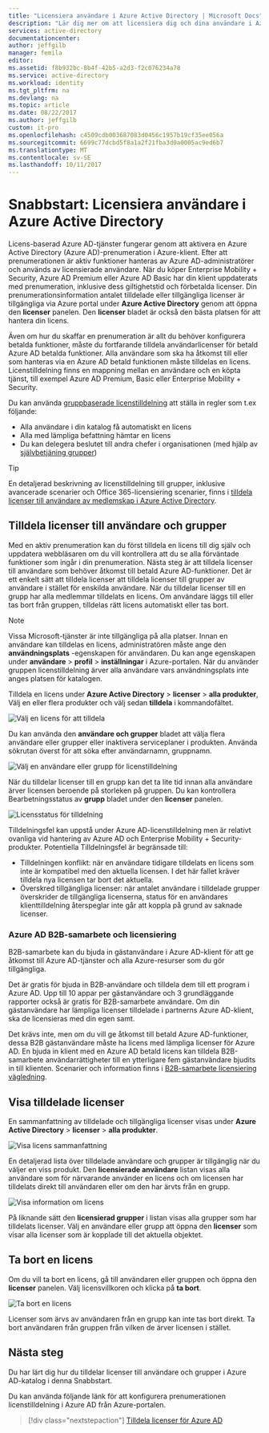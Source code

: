 ```yaml
---
title: "Licensiera användare i Azure Active Directory | Microsoft Docs"
description: "Lär dig mer om att licensiera dig och dina användare i Azure Active Directory."
services: active-directory
documentationcenter: 
author: jeffgilb
manager: femila
editor: 
ms.assetid: f8b932bc-8b4f-42b5-a2d3-f2c076234a78
ms.service: active-directory
ms.workload: identity
ms.tgt_pltfrm: na
ms.devlang: na
ms.topic: article
ms.date: 08/22/2017
ms.author: jeffgilb
custom: it-pro
ms.openlocfilehash: c4509cdb003687083d0456c1957b19cf35ee056a
ms.sourcegitcommit: 6699c77dcbd5f8a1a2f21fba3d0a0005ac9ed6b7
ms.translationtype: MT
ms.contentlocale: sv-SE
ms.lasthandoff: 10/11/2017
---
```

# <a name="quickstart-license-users-in-azure-active-directory"></a>Snabbstart: Licensiera användare i Azure Active Directory
Licens-baserad Azure AD-tjänster fungerar genom att aktivera en Azure Active Directory (Azure AD)-prenumeration i Azure-klient. Efter att prenumerationen är aktiv funktioner hanteras av Azure AD-administratörer och används av licensierade användare. När du köper Enterprise Mobility + Security, Azure AD Premium eller Azure AD Basic har din klient uppdaterats med prenumeration, inklusive dess giltighetstid och förbetalda licenser. Din prenumerationsinformation antalet tilldelade eller tillgängliga licenser är tillgängliga via Azure portal under **Azure Active Directory** genom att öppna den **licenser** panelen. Den **licenser** bladet är också den bästa platsen för att hantera din licens.

Även om hur du skaffar en prenumeration är allt du behöver konfigurera betalda funktioner, måste du fortfarande tilldela användarlicenser för betald Azure AD betalda funktioner. Alla användare som ska ha åtkomst till eller som hanteras via en Azure AD betald funktionen måste tilldelas en licens. Licenstilldelning finns en mappning mellan en användare och en köpta tjänst, till exempel Azure AD Premium, Basic eller Enterprise Mobility + Security.

Du kan använda [gruppbaserade licenstilldelning](active-directory-licensing-whatis-azure-portal.md) att ställa in regler som t.ex följande:
* Alla användare i din katalog få automatiskt en licens
* Alla med lämpliga befattning hämtar en licens
* Du kan delegera beslutet till andra chefer i organisationen (med hjälp av [självbetjäning grupper](active-directory-accessmanagement-self-service-group-management.md))

> [!TIP]
> En detaljerad beskrivning av licenstilldelning till grupper, inklusive avancerade scenarier och Office 365-licensiering scenarier, finns i [tilldela licenser till användare av medlemskap i Azure Active Directory](active-directory-licensing-group-assignment-azure-portal.md).

## <a name="assign-licenses-to-users-and-groups"></a>Tilldela licenser till användare och grupper
Med en aktiv prenumeration kan du först tilldela en licens till dig själv och uppdatera webbläsaren om du vill kontrollera att du se alla förväntade funktioner som ingår i din prenumeration. Nästa steg är att tilldela licenser till användare som behöver åtkomst till betald Azure AD-funktioner. Det är ett enkelt sätt att tilldela licenser att tilldela licenser till grupper av användare i stället för enskilda användare. När du tilldelar licenser till en grupp har alla medlemmar tilldelats en licens. Om användare läggs till eller tas bort från gruppen, tilldelas rätt licens automatiskt eller tas bort. 

> [!NOTE]
> Vissa Microsoft-tjänster är inte tillgängliga på alla platser. Innan en användare kan tilldelas en licens, administratören måste ange den **användningsplats** -egenskapen för användaren. Du kan ange egenskapen under **användare** &gt; **profil** &gt; **inställningar** i Azure-portalen. När du använder gruppen licenstilldelning ärver alla användare vars användningsplats inte anges platsen för katalogen.

Tilldela en licens under **Azure Active Directory** &gt; **licenser** &gt; **alla produkter**, Välj en eller flera produkter och välj sedan **tilldela** i kommandofältet.

![Välj en licens för att tilldela](media/license-users-groups/select-license-to-assign.png)

Du kan använda den **användare och grupper** bladet att välja flera användare eller grupper eller inaktivera serviceplaner i produkten. Använda sökrutan överst för att söka efter användarnamn, gruppnamn.

![Välj en användare eller grupp för licenstilldelning](media/license-users-groups/select-user-for-license-assignment.png)

När du tilldelar licenser till en grupp kan det ta lite tid innan alla användare ärver licensen beroende på storleken på gruppen. Du kan kontrollera Bearbetningsstatus av **grupp** bladet under den **licenser** panelen.

![Licensstatus för tilldelning](media/license-users-groups/license-assignment-status.png)

Tilldelningsfel kan uppstå under Azure AD-licenstilldelning men är relativt ovanliga vid hantering av Azure AD och Enterprise Mobility + Security-produkter. Potentiella Tilldelningsfel är begränsade till:
- Tilldelningen konflikt: när en användare tidigare tilldelats en licens som inte är kompatibel med den aktuella licensen. I det här fallet kräver tilldela nya licensen tar bort det aktuella.
- Överskred tillgängliga licenser: när antalet användare i tilldelade grupper överskrider de tillgängliga licenserna, status för en användares klienttilldelning återspeglar inte går att koppla på grund av saknade licenser.

### <a name="azure-ad-b2b-collaboration-licensing"></a>Azure AD B2B-samarbete och licensiering

B2B-samarbete kan du bjuda in gästanvändare i Azure AD-klient för att ge åtkomst till Azure AD-tjänster och alla Azure-resurser som du gör tillgängliga.  

Det är gratis för bjuda in B2B-användare och tilldela dem till ett program i Azure AD. Upp till 10 appar per gästanvändare och 3 grundläggande rapporter också är gratis för B2B-samarbete användare. Om din gästanvändare har lämpliga licenser tilldelade i partnerns Azure AD-klient, ska de licensieras med din egen samt.

Det krävs inte, men om du vill ge åtkomst till betald Azure AD-funktioner, dessa B2B gästanvändare måste ha licens med lämpliga licenser för Azure AD. En bjuda in klient med en Azure AD betald licens kan tilldela B2B-samarbete användarrättigheter till en ytterligare fem gästanvändare bjudits in till klienten. Scenarier och information finns i [B2B-samarbete licensiering vägledning](active-directory-b2b-licensing.md).

## <a name="view-assigned-licenses"></a>Visa tilldelade licenser

En sammanfattning av tilldelade och tillgängliga licenser visas under **Azure Active Directory** &gt; **licenser** &gt; **alla produkter**.

![Visa licens sammanfattning](media/license-users-groups/view-license-summary.png)

En detaljerad lista över tilldelade användare och grupper är tillgänglig när du väljer en viss produkt. Den **licensierade användare** listan visas alla användare som för närvarande använder en licens och om licensen har tilldelats direkt till användaren eller om den har ärvts från en grupp.

![Visa information om licens](media/license-users-groups/view-license-detail.png)

På liknande sätt den **licensierad grupper** i listan visas alla grupper som har tilldelats licenser. Välj en användare eller grupp att öppna den **licenser** som visar alla licenser som är kopplade till det aktuella objektet.

## <a name="remove-a-license"></a>Ta bort en licens

Om du vill ta bort en licens, gå till användaren eller gruppen och öppna den **licenser** panelen. Välj licensvillkoren och klicka på **ta bort**.

![Ta bort en licens](media/license-users-groups/remove-license.png)

Licenser som ärvs av användaren från en grupp kan inte tas bort direkt. Ta bort användaren från gruppen från vilken de ärver licensen i stället.


## <a name="next-steps"></a>Nästa steg
Du har lärt dig hur du tilldelar licenser till användare och grupper i Azure AD-katalog i denna Snabbstart. 

Du kan använda följande länk för att konfigurera prenumerationen licenstilldelning i Azure AD från Azure-portalen.

> [!div class="nextstepaction"]
> [Tilldela licenser för Azure AD](https://aad.portal.azure.com/#blade/Microsoft_AAD_IAM/LicensesMenuBlade/Overview) 